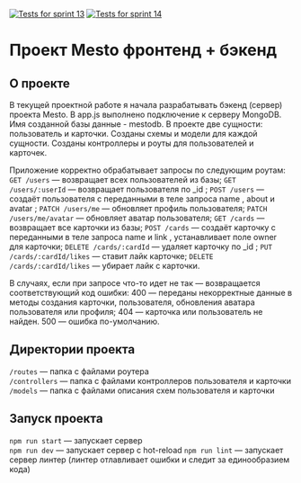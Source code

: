 [![Tests for sprint 13](https://github.com/acherrry/express-mesto-gha/actions/workflows/tests-13-sprint.yml/badge.svg)](https://github.com/acherrry/express-mesto-gha/actions/workflows/tests-13-sprint.yml) [![Tests for sprint 14](https://github.com/acherrry/express-mesto-gha/actions/workflows/tests-14-sprint.yml/badge.svg)](https://github.com/acherrry/express-mesto-gha/actions/workflows/tests-14-sprint.yml)
# Проект Mesto фронтенд + бэкенд

## О проекте
В текущей проектной работе я начала разрабатывать бэкенд (сервер) проекта Mesto.
В app.js выполнено подключение к серверу MongoDB. Имя созданной базы данные - mestodb.
В проекте две сущности: пользователь и карточки. Созданы схемы и модели для каждой сущности.
Созданы контроллеры и роуты для пользователей и карточек.

Приложение корректно обрабатывает запросы по следующим роутам:
`GET /users` — возвращает всех пользователей из базы;
`GET /users/:userId` — возвращает пользователя по _id ;
`POST /users` — создаёт пользователя с переданными в теле запроса name , about и avatar ;
`PATCH /users/me` — обновляет профиль пользователя;
`PATCH /users/me/avatar` — обновляет аватар пользователя;
`GET /cards` — возвращает все карточки из базы;
`POST /cards` — создаёт карточку с переданными в теле запроса name и link , устанавливает поле owner для карточки;
`DELETE /cards/:cardId` — удаляет карточку по _id ;
`PUT /cards/:cardId/likes` — ставит лайк карточке;
`DELETE /cards/:cardId/likes` — убирает лайк с карточки.

В случаях, если при запросе что-то идет не так — возвращается соответствующий код ошибки:
400 — переданы некорректные данные в методы создания карточки, пользователя, обновления аватара пользователя или профиля;
404 — карточка или пользователь не найден.
500 — ошибка по-умолчанию.

## Директории проекта

`/routes` — папка с файлами роутера  
`/controllers` — папка с файлами контроллеров пользователя и карточки   
`/models` — папка с файлами описания схем пользователя и карточки  

## Запуск проекта

`npm run start` — запускает сервер   
`npm run dev` — запускает сервер с hot-reload
`npm run lint` — запускает сервер линтер (линтер отлавливает ошибки и следит за единообразием кода)
